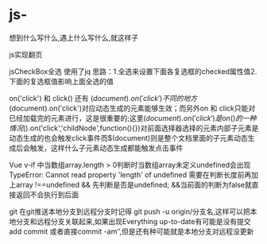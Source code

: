 # js-
想到什么写什么,遇上什么写什么,就这样子

js实现翻页

jsCheckBox全选 使用了jq 思路：1.全选来设置下面各复选框的checked属性值2.下面的复选框值影响上面全选的值

on('click') 和 click() 还有 $(document).on('click')不同的地方$(document).on('click')对应动态生成的元素能够生效；而另外on 和 click只能对已经加载完的元素进行，这是很重要的;这里$(document).on('click')是on()的一种情况$().on('click','childNode',function(){})对前面选择器选择的元素内部子元素是动态生成的也会触发click事件而$(document)则是整个文档里面的子元素动态生成后会触发，这样什么子元素动态生成都能触发点击事件

Vue v-if 中当数组array.length > 0判断时当数组array未定义undefined会出现TypeError: Cannot read property 'length' of undefined
需要在判断长度前再加上array !==undefined && 先判断是否是undefined; &&当前面的判断为false就直接返回不会执行到后面

git 在git推送本地分支到远程分支时记得 git push -u origin/分支名,这样可以把本地分支和远程分支关联起来,如果出现Everything up-to-date有可能是没有提交add commit 或者直接commit -am‘’,但是还有种可能就是本地分支对远程没更新

